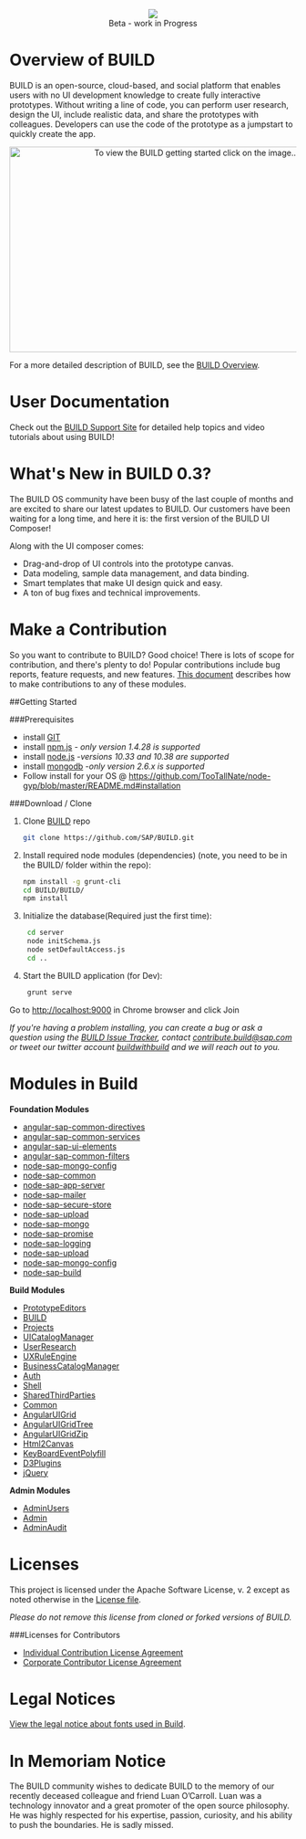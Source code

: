 <p align="center">
<a href="https://www.youtube.com/watch?v=PQaZqxVtln4
" target="_blank"><img src = "https://github.com/SAP/BUILD/blob/master/docs/images/BUILD_Logo_Light.png?raw=true" /></a>
<br />
Beta - work in Progress
</p>

# Overview of BUILD
BUILD  is an open-source, cloud-based, and social platform that enables users with no UI development knowledge to create fully interactive prototypes. Without writing a line of code, you can perform user research, design the UI, include realistic data, and share the prototypes with colleagues. Developers can use the code of the prototype as a jumpstart to quickly create the app.

<p align="center">
<a href="https://www.youtube.com/watch?v=PQaZqxVtln4
" target="_blank"><img src="https://github.com/SAP/BUILD/blob/data-model-samples/docs/images/image_youtube_email.png?raw=true" 
alt="To view the BUILD getting started click on the image..." width="640" height="360"/></a>
</p>

For a more detailed description of BUILD, see the [BUILD Overview](https://github.com/SAP/BUILD/wiki/BUILD-Overview).

# User Documentation
Check out the [BUILD Support Site](http://sap.github.io/BUILD_User_Assistance) for detailed help topics and video tutorials about using BUILD!

# What's New in BUILD 0.3?
The BUILD OS community have been busy of the last couple of months and are excited to share our latest updates to BUILD.
Our customers have been waiting for a long time, and here it is: the first version of the BUILD UI Composer! 

Along with the UI composer comes:
+ Drag-and-drop of UI controls into the prototype canvas.
+ Data modeling, sample data management, and data binding.
+ Smart templates that make UI design quick and easy.
+ A ton of bug fixes and technical improvements.

# Make a Contribution

So you want to contribute to BUILD? Good choice! There is lots of scope for contribution, and there's plenty to do! 
Popular contributions include bug reports, feature requests, and new features. [This document](https://github.com/SAP/BUILD/blob/master/Contributing.md) describes how to make contributions to any of these modules.

##Getting Started

###Prerequisites
- install [GIT](https://git-scm.com/downloads)
- install [npm.js](https://docs.npmjs.com/cli/install) - _*only version 1.4.28 is supported*_
- install [node.js](https://docs.npmjs.com/cli/install) -_*versions 10.33 and 10.38 are supported*_
- install [mongodb](https://www.mongodb.org/downloads#previous) -_*only version 2.6.x is supported*_
- Follow install for your OS @ https://github.com/TooTallNate/node-gyp/blob/master/README.md#installation


###Download / Clone

1. Clone [BUILD](https://github.com/SAP/BUILD) repo
    ```sh
    git clone https://github.com/SAP/BUILD.git
    ```

2. Install required node modules (dependencies) (note, you need to be in the BUILD/ folder within the repo):
    ```sh 
    npm install -g grunt-cli
    cd BUILD/BUILD/
    npm install
    ```
    
3. Initialize the database(Required just the first time):
   ```sh
    cd server
    node initSchema.js
    node setDefaultAccess.js
    cd ..
   ```
   
4. Start the BUILD application (for Dev):
    ```sh
     grunt serve
    ```

Go to [http://localhost:9000](http://localhost:9000) in Chrome browser and click Join

_If you're having a problem installing, you can create a bug or ask a question using the [BUILD Issue Tracker](https://github.com/SAP/BUILD/issues), contact contribute.build@sap.com or tweet our twitter account [buildwithbuild](https://twitter.com/buildwithbuild) and we will reach out to you._ 

# Modules in Build

**Foundation Modules**
+ [angular-sap-common-directives](https://github.com/sapbuild/angular-sap-common-directives)
+ [angular-sap-common-services](https://github.com/sapbuild/angular-sap-common-services)
+ [angular-sap-ui-elements](https://github.com/sapbuild/angular-sap-ui-elements)
+ [angular-sap-common-filters](https://github.com/sapbuild/Norman)
+ [node-sap-mongo-config](https://github.com/sapbuild/node-sap-mongo-config)
+ [node-sap-common](https://github.com/sapbuild/Norman)
+ [node-sap-app-server](https://github.com/sapbuild/node-sap-app-server)
+ [node-sap-mailer](https://github.com/sapbuild/node-sap-mailer)
+ [node-sap-secure-store](https://github.com/sapbuild/node-sap-secure-store)
+ [node-sap-upload](https://github.com/sapbuild/node-sap-upload)
+ [node-sap-mongo](https://github.com/sapbuild/node-sap-mongo)
+ [node-sap-promise](https://github.com/sapbuild/node-sap-promise)
+ [node-sap-logging](https://github.com/sapbuild/node-sap-logging)
+ [node-sap-upload](https://github.com/sapbuild/node-sap-upload)
+ [node-sap-mongo-config](https://github.com/sapbuild/node-sap-mongo-config)
+ [node-sap-build](https://github.com/sapbuild/node-sap-build)

**Build Modules**
+ [PrototypeEditors](https://github.com/sapbuild/PrototypeEditors)
+ [BUILD](https://github.com/SAP/BUILD)
+ [Projects](https://github.com/sapbuild/Projects)
+ [UICatalogManager](https://github.com/sapbuild/UICatalogManager)
+ [UserResearch](https://github.com/sapbuild/UserResearch)
+ [UXRuleEngine](https://github.com/sapbuild/UXRuleEngine)
+ [BusinessCatalogManager](https://github.com/sapbuild/BusinessCatalogManager)
+ [Auth](https://github.com/sapbuild/Auth) 
+ [Shell](https://github.com/sapbuild/Shell)
+ [SharedThirdParties](https://github.com/sapbuild/SharedThirdParties)
+ [Common](https://github.com/sapbuild/Common)
+ [AngularUIGrid](https://github.com/sapbuild/NgUIGrid)
+ [AngularUIGridTree](https://github.com/sapbuild/norman-angular-ui-tree)
+ [AngularUIGridZip](https://github.com/sapbuild/AngularZip)
+ [Html2Canvas](https://github.com/sapbuild/Html2Canvas)
+ [KeyBoardEventPolyfill](https://github.com/sapbuild/norman-keyboard-event-polyfill)
+ [D3Plugins](https://github.com/sapbuild/norman-d3-plugins)
+ [jQuery](https://github.com/sapbuild/jquery-norman)

**Admin Modules**
+ [AdminUsers](https://github.com/sapbuild/admin-users)
+ [Admin](https://github.com/sapbuild/admin)
+ [AdminAudit](https://github.com/sapbuild/admin-audit)

# Licenses

This project is licensed under the Apache Software License, v. 2 except as noted otherwise in the [License file](https://github.com/SAP/BUILD/blob/master/LICENSE.txt).

_Please do not remove this license from cloned or forked versions of BUILD._

###Licenses for Contributors

+ [Individual Contribution License Agreement](https://github.com/SAP/BUILD/blob/master/docs/SAP%20License%20Agreements/SAP%2BIndividual%2BContributor%2BLicense%2BAgreement.pdf) 
+ [Corporate Contributor License Agreement](https://github.com/SAP/BUILD/blob/master/docs/SAP%20License%20Agreements/SAP%2BCorporate%2BContributor%2BLicense%2BAgreement.pdf) 

# Legal Notices

[View the legal notice about fonts used in Build](https://github.com/SAP/BUILD/wiki/Legal-Notice-About-Fonts).

# In Memoriam Notice

The BUILD community wishes to dedicate BUILD to the memory of our recently deceased colleague and friend Luan O’Carroll. Luan was a technology innovator and a great promoter of the open source philosophy. He was highly respected for his expertise, passion, curiosity, and his ability to push the boundaries. He is sadly missed.
